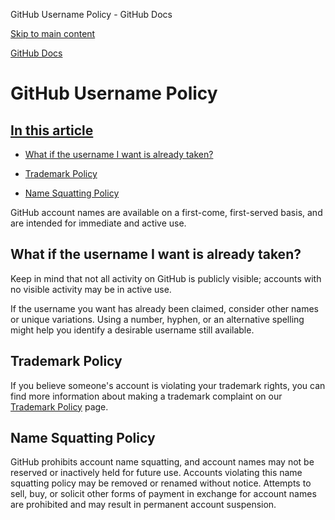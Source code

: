GitHub Username Policy - GitHub Docs

[Skip to main content](#main-content)

[](/en)[GitHub Docs](/en)

GitHub Username Policy
==========

[In this article](/github/site-policy/github-username-policy#in-this-article)
----------

* [What if the username I want is already taken?](#what-if-the-username-i-want-is-already-taken)

* [Trademark Policy](#trademark-policy)

* [Name Squatting Policy](#name-squatting-policy)

GitHub account names are available on a first-come, first-served basis, and are intended for immediate and active use.

[](#what-if-the-username-i-want-is-already-taken)What if the username I want is already taken?
----------

Keep in mind that not all activity on GitHub is publicly visible; accounts with no visible activity may be in active use.

If the username you want has already been claimed, consider other names or unique variations. Using a number, hyphen, or an alternative spelling might help you identify a desirable username still available.

[](#trademark-policy)Trademark Policy
----------

If you believe someone's account is violating your trademark rights, you can find more information about making a trademark complaint on our [Trademark Policy](/en/articles/github-trademark-policy) page.

[](#name-squatting-policy)Name Squatting Policy
----------

GitHub prohibits account name squatting, and account names may not be reserved or inactively held for future use. Accounts violating this name squatting policy may be removed or renamed without notice. Attempts to sell, buy, or solicit other forms of payment in exchange for account names are prohibited and may result in permanent account suspension.
